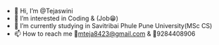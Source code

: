- 👋 Hi, I’m @Tejaswini
- 👀 I’m interested in Coding & (Job😁)
- 🌱 I’m currently studying in Savitribai Phule Pune University(MSc CS)
- 📫 How to reach me 📧mteja8423@gmail.com & 📱9284408906 

<!---
Tejasm6/Tejasm6 is a ✨ special ✨ repository because its `README.md` (this file) appears on your GitHub profile.
You can click the Preview link to take a look at your changes.
--->
